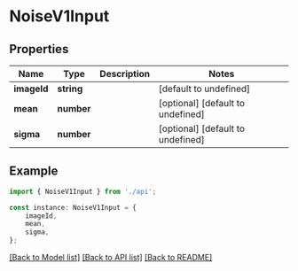 # NoiseV1Input


## Properties

Name | Type | Description | Notes
------------ | ------------- | ------------- | -------------
**imageId** | **string** |  | [default to undefined]
**mean** | **number** |  | [optional] [default to undefined]
**sigma** | **number** |  | [optional] [default to undefined]

## Example

```typescript
import { NoiseV1Input } from './api';

const instance: NoiseV1Input = {
    imageId,
    mean,
    sigma,
};
```

[[Back to Model list]](../README.md#documentation-for-models) [[Back to API list]](../README.md#documentation-for-api-endpoints) [[Back to README]](../README.md)
